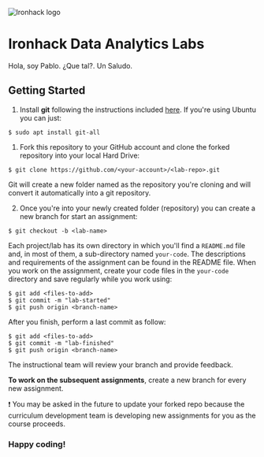 ![Ironhack logo](https://i.imgur.com/1QgrNNw.png)

# Ironhack Data Analytics Labs

Hola, soy Pablo. ¿Que tal?.
Un Saludo.

## Getting Started

1. Install **git** following the instructions included [here](https://git-scm.com/book/en/v2/Getting-Started-Installing-Git). If you're using Ubuntu you can just:

```
$ sudo apt install git-all
```

1. Fork this repository to your GitHub account and clone the forked repository into your local Hard Drive:

```
$ git clone https://github.com/<your-account>/<lab-repo>.git
```
Git will create a new folder named as the repository you're cloning and will convert it automatically into a git repository.

2. Once you're into your newly created folder (repository) you can create a new branch for start an assignment:

```
$ git checkout -b <lab-name>
```

Each project/lab has its own directory in which you'll find a `README.md` file and, in most of them, a sub-directory named `your-code`. The descriptions and requirements of the assignment can be found in the README file. When you work on the assignment, create your code files in the `your-code` directory and save regularly while you work using:

```
$ git add <files-to-add>
$ git commit -m "lab-started"
$ git push origin <branch-name>
```

After you finish, perform a last commit as follow:

```
$ git add <files-to-add>
$ git commit -m "lab-finished"
$ git push origin <branch-name>
```

The instructional team will review your branch and provide feedback.

**To work on the subsequent assignments**, create a new branch for every new assignment.

:exclamation: You may be asked in the future to update your forked repo because the curriculum development team is developing new assignments for you as the course proceeds. 

### Happy coding!